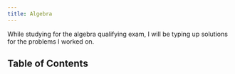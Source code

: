 ```yaml
---
title: Algebra
---
```


While studying for the algebra qualifying exam, I will be typing up solutions for the problems I worked on.

## Table of Contents
